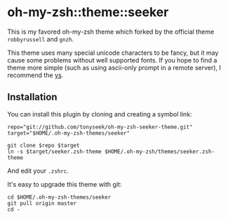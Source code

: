 oh-my-zsh::theme::seeker
========================

This is my favored oh-my-zsh theme which forked by the official theme
`robbyrussell` and `gnzh`.

This theme uses many special unicode characters to be fancy, but it may cause
some problems without well supported fonts. If you hope to find a theme more
simple (such as using ascii-only prompt in a remote server), I recommend
the [ys][].

Installation
------------

You can install this plugin by cloning and creating a symbol link:

    repo="git://github.com/tonyseek/oh-my-zsh-seeker-theme.git"
    target="$HOME/.oh-my-zsh-themes/seeker"

    git clone $repo $target
    ln -s $target/seeker.zsh-theme $HOME/.oh-my-zsh/themes/seeker.zsh-theme

And edit your `.zshrc`.

It's easy to upgrade this theme with git:

    cd $HOME/.oh-my-zsh-themes/seeker
    git pull origin master
    cd -


[ys]: https://github.com/robbyrussell/oh-my-zsh/wiki/Themes#ys
